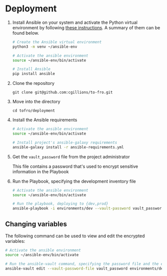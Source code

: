 # Deployment

1. Install Ansible on your system and activate the Python virtual environment by following [these instructions](https://docs.ansible.com/ansible/latest/installation_guide/intro_installation.html). A summary of them can be found below.

   ```bash
   # Create the Ansible virtual environment
   python3 -m venv ~/ansible-env

   # Activate the ansible environment
   source ~/ansible-env/bin/activate

   # Install Ansible
   pip install ansible
   ```

2. Clone the repository

   `git clone git@github.com:cgillions/to-fro.git`

3. Move into the directory

   `cd tofro/deployment`

4. Install the Ansible requirements

   ```bash
   # Activate the ansible environment
   source ~/ansible-env/bin/activate

   # Install project's ansible-galaxy requirements
   ansible-galaxy install -r ansible-requirements.yml
   ```

5. Get the `vault_password` file from the project administrator

   This file contains a password that's used to encrypt sensitive information in the Playbook

6. Run the Playbook, specifying the development inventory file

   ```bash
   # Activate the ansible environment
   source ~/ansible-env/bin/activate

   # Run the playbook, deploying to {dev,prod}
   ansible-playbook -i environments/dev --vault-password vault_password site.yml
   ```

## Changing variables

The following command can be used to view and edit the encrypted variables:

```bash
# Activate the ansible environment
source ~/ansible-env/bin/activate

# Run the ansible-vault command, specifying the password file and the encrypted file.
ansible-vault edit --vault-password-file vault_password environments/dev/group_vars/all.yml
```

